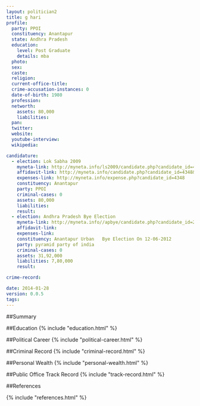 ```yaml
---
layout: politician2
title: g hari
profile: 
  party: PPOI
  constituency: Anantapur
  state: Andhra Pradesh
  education: 
    level: Post Graduate
    details: mba
  photo: 
  sex: 
  caste: 
  religion: 
  current-office-title: 
  crime-accusation-instances: 0
  date-of-birth: 1980
  profession: 
  networth: 
    assets: 80,000
    liabilities: 
  pan: 
  twitter: 
  website: 
  youtube-interview: 
  wikipedia: 

candidature: 
  - election: Lok Sabha 2009
    myneta-link: http://myneta.info/ls2009/candidate.php?candidate_id=4348
    affidavit-link: http://myneta.info/candidate.php?candidate_id=4348&scan=original
    expenses-link: http://myneta.info/expense.php?candidate_id=4348
    constituency: Anantapur 
    party: PPOI
    criminal-cases: 0
    assets: 80,000
    liabilities: 
    result:  
  - election: Andhra Pradesh Bye Election
    myneta-link: http://myneta.info//apbye/candidate.php?candidate_id=268
    affidavit-link: 
    expenses-link: 
    constituency: Anantapur Urban   Bye Election On 12-06-2012 
    party: pyramid party of india
    criminal-cases: 0
    assets: 31,92,000
    liabilities: 7,80,000
    result:  

crime-record: 

date: 2014-01-28
version: 0.0.5
tags: 
---
```

##Summary


##Education
{% include "education.html" %}


##Political Career
{% include "political-career.html" %}


##Criminal Record
{% include "criminal-record.html" %}


##Personal Wealth
{% include "personal-wealth.html" %}


##Public Office Track Record
{% include "track-record.html" %}


##References


{% include "references.html" %}